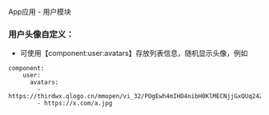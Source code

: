 App应用 - 用户模块

### 用户头像自定义：
- 可使用【component:user:avatars】存放列表信息，随机显示头像，例如
```
component:
    user:
      avatars:
        - https://thirdwx.qlogo.cn/mmopen/vi_32/POgEwh4mIHO4nibH0KlMECNjjGxQUq24ZEaGT4poC6icRiccVGKSyXwibcPq4BWmiaIGuG1icwxaQX6grC9VemZoJ8rg/132
        - https://x.com/a.jpg
```
